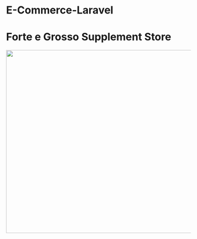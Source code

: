 # E-Commerce-Laravel 

# Forte e Grosso Supplement Store

<div>
    <img src="https://user-images.githubusercontent.com/36573496/56173219-b5df4000-5fe4-11e9-8758-9dd548b5c42a.PNG" width = "1000" height = "500"
</div>

